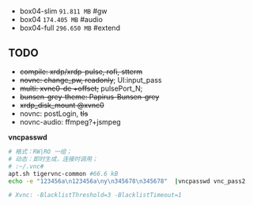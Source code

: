 # 

- box04-slim `91.811 MB` #gw
- box04 `174.405 MB` #audio
- box04-full `296.650 MB` #extend

## TODO

- ~~compile: xrdp/xrdp-pulse, rofi, stterm~~
- ~~novnc: change_pw, readonly~~; UI:input_pass
- ~~multi: xvnc0-de +offset;~~ pulsePort_N;
- ~~bunsen-grey-theme: Papirus-Bunsen-grey~~
- ~~xrdp_disk_mount @xvnc0~~
- novnc: postLogin, ~~tls~~
- novnc-audio: ffmpeg?+jsmpeg

**vncpasswd**

```bash
# 格式：RW|RO 一组；
# 动态：即时生成，连接时调用；
# :~/.vnc# 
apt.sh tigervnc-common #66.6 kB
echo -e "123456a\n123456a\ny\n345678\n345678"  |vncpasswd vnc_pass2

# Xvnc: -BlacklistThreshold=3 -BlacklistTimeout=1
```
